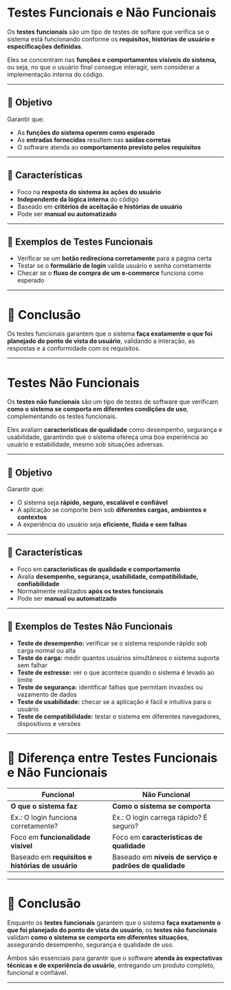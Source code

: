 # Testes Funcionais e Não Funcionais

Os **testes funcionais** são um tipo de testes de softare que verifica se o sistema está funcionando conforme os **requisitos, histórias de usuário e especificações definidas**.

Eles se concentram nas **funções e comportamentos visíveis do sistema,** ou seja, no que o usuário final consegue interagir, sem considerar a implementação interna do código.

---

## 📌 Objetivo

Garantir que:

- As **funções do sistema operem como esperado**
- As **entradas fornecidas** resultem nas **saídas corretas**
- O software atenda ao **comportamento previsto pelos requisitos**

---

## 📄 Características

- Foco na **resposta do sistema às ações do usuário**
- **Independente da lógica interna** do código
- Baseado em **critérios de aceitação e histórias de usuário**
- Pode ser **manual ou automatizado**

---

## 📌 Exemplos de Testes Funcionais

- Verificar se um **botão redireciona corretamente** para a página certa
- Testar se o **formulário de login** valida usuário e senha corretamente
- Checar se o **fluxo de compra de um e-commerce** funciona como esperado

---

# 🎯 Conclusão

Os testes funcionais garantem que o sistema **faça exatamente o que foi planejado do ponto de vista do usuário**, validando a interação, as respostas e a conformidade com os requisitos.

---

# Testes Não Funcionais

Os **testes não funcionais** são um tipo de testes de software que verificam **como o sistema se comporta em diferentes condições de uso**, complementando os testes funcionais.

Eles avaliam **características de qualidade** como desempenho, segurança e usabilidade, garantindo que o sistema ofereça uma boa experiência ao usuário e estabilidade, mesmo sob situações adversas.

---

## 📌 Objetivo

Garantir que:

- O sistema seja **rápido, seguro, escalável e confiável**
- A aplicação se comporte bem sob **diferentes cargas, ambientes e contextos**
- A experiência do usuário seja **eficiente, fluida e sem falhas**

---

## 📄 Características

- Foco em **características de qualidade e comportamento**
- Avalia **desempenho, segurança, usabilidade, compatibilidade, confiabilidade**
- Normalmente realizados **após os testes funcionais**
- Pode ser **manual ou automatizado**

---

## 📌 Exemplos de Testes Não Funcionais

- **Teste de desempenho:** verificar se o sistema responde rápido sob carga normal ou alta
- **Teste de carga:** medir quantos usuários simultâneos o sistema suporta sem falhar
- **Teste de estresse:** ver o que acontece quando o sistema é levado ao limite
- **Teste de segurança:** identificar falhas que permitam invasões ou vazamento de dados
- **Teste de usabilidade:** checar se a aplicação é fácil e intuitiva para o usuário
- **Teste de compatibilidade:** testar o sistema em diferentes navegadores, dispositivos e versões

---

# 📌 Diferença entre Testes Funcionais e Não Funcionais

| **Funcional** | **Não Funcional** |
| --- | --- |
| **O que o sistema faz** | **Como o sistema se comporta** |
| Ex.: O login funciona corretamente? | Ex.: O login carrega rápido? É seguro? |
| Foco em **funcionalidade visível** | Foco em **características de qualidade** |
| Baseado em **requisitos e histórias de usuário** | Baseado em **níveis de serviço e padrões de qualidade** |

---

# 🎯 Conclusão

Enquanto os **testes funcionais** garantem que o sistema **faça exatamente o que foi planejado do ponto de vista do usuário**, os **testes não funcionais** validam **como o sistema se comporta em diferentes situações**, assegurando desempenho, segurança e qualidade de uso.

Ambos são essenciais para garantir que o software **atenda às expectativas técnicas e de experiência do usuário**, entregando um produto completo, funcional e confiável.

---
